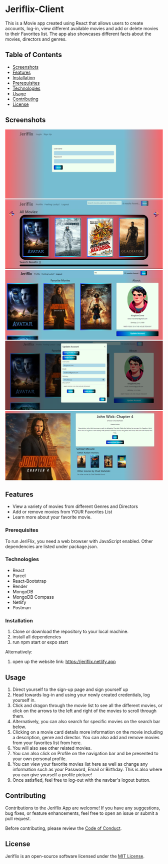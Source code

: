 # Jeriflix-Client

This is a Movie app created using React that allows users to create accounts, log-in, view different available movies
and add or delete movies to their Favorites list. The app also showcases different facts about the movies, directors and genres.
## Table of Contents

- [Screenshots](#screenshots)
- [Features](#features)
- [Installation](#installation)
- [Prerequisites](#prerequisites)
- [Technologies](#technologies)
- [Usage](#usage)
- [Contributing](#contributing)
- [License](#license)


## Screenshots
![plot](./assets/screenshots/screenshot1.png)
![plot](./assets/screenshots/screenshot2.png)
![plot](./assets/screenshots/screenshot3.png)
![plot](./assets/screenshots/screenshot4.png)
![plot](./assets/screenshots/screenshot5.png)

## Features

- View a variety of movies from different Genres and Directors
- Add or remove movies from YOUR Favorites List
- Learn more about your favorite movie.


### Prerequisites

To run JeriFlix, you need a web browser with JavaScript enabled. Other dependencies are listed under
package.json.

### Technologies
* React
* Parcel
* React-Bootstrap
* Render
* MongoDB
* MongoDB Compass
* Netlify
* Postman

### Installation

1. Clone or download the repository to your local machine.
2. install all dependencies
3. run npm start or expo start

Alternatively:
1. open up the website link: https://jeriflix.netlify.app

## Usage

1. Direct yourself to the sign-up page and sign yourself up
2. Head towards log-in and using your newly created credentials, log yourself in.
3. Click and dragon through the movie list to see all the different movies, or 
click on the arrows to the left and right of the movies to scroll through them.
4. Alternatively, you can also search for specific movies on the search bar below.
5. Clicking on a movie card details more information on the movie including a description, genre and director.
You can also add and remove movies from your favorites list from here.
6. You will also see other related movies.
7. You can also click on Profile on the navigation bar and be presented to your own personal profile.
8. You can view your favorite movies list here as well as change any information such as your Password, Email or Birthday. This is also where you can give yourself a profile picture!
9. Once satisfied, feel free to log-out with the navbar's logout button.

## Contributing

Contributions to the Jeriflix App are welcome! If you have any suggestions, bug fixes, or feature enhancements, feel free to open an issue or submit a pull request.

Before contributing, please review the [Code of Conduct](CODE_OF_CONDUCT.md).

## License

Jeriflix is an open-source software licensed under the [MIT License](LICENSE).
